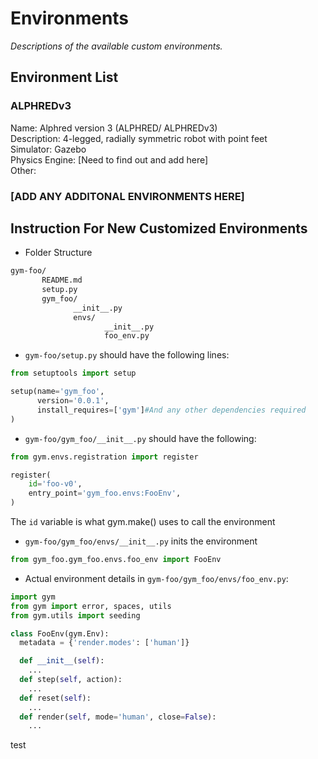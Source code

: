 # Environments
*Descriptions of the available custom environments.*
## Environment List
### ALPHREDv3
Name: Alphred version 3 (ALPHRED/ ALPHREDv3)  
Description: 4-legged, radially symmetric robot with point feet  
Simulator: Gazebo  
Physics Engine: \[Need to find out and add here\]  
Other:  

### \[ADD ANY ADDITONAL ENVIRONMENTS HERE\]

## Instruction For New Customized Environments
* Folder Structure  
```bash
gym-foo/
       README.md  
       setup.py  
       gym_foo/
              __init__.py  
              envs/
                     __init__.py  
                     foo_env.py
```

* `gym-foo/setup.py` should have the following lines:
```python
from setuptools import setup

setup(name='gym_foo',
      version='0.0.1',
      install_requires=['gym']#And any other dependencies required
)
```
* `gym-foo/gym_foo/__init__.py` should have the following:
```python
from gym.envs.registration import register

register(
    id='foo-v0',
    entry_point='gym_foo.envs:FooEnv',
)
```
The `id` variable is what gym.make() uses to call the environment
* `gym-foo/gym_foo/envs/__init__.py` inits the environment
```python
from gym_foo.gym_foo.envs.foo_env import FooEnv
```
* Actual environment details in `gym-foo/gym_foo/envs/foo_env.py`:
```python
import gym
from gym import error, spaces, utils
from gym.utils import seeding

class FooEnv(gym.Env):
  metadata = {'render.modes': ['human']}

  def __init__(self):
    ...
  def step(self, action):
    ...
  def reset(self):
    ...
  def render(self, mode='human', close=False):
    ...
```
test
